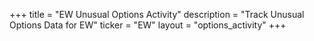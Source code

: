 +++
title = "EW Unusual Options Activity"
description = "Track Unusual Options Data for EW"
ticker = "EW"
layout = "options_activity"
+++

